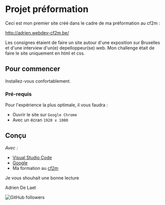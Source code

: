 # Projet préformation
Ceci est mon premier site créé dans le cadre de ma préformation au cf2m :

http://adrien.webdev-cf2m.be/

Les consignes étaient de faire un site autour d'une exposition sur Bruxelles et d'une interview d'un(e) depelloppeur(se) web.
Mon challenge était de faire le site uniquement en html et css.

## Pour commencer
Installez-vous confortablement.

### Pré-requis
Pour l'expérience la plus optimale, il vous faudra :
* Ouvrir le site sur ``Google Chrome``
* Avec un écran ``1920 x 1080``

## Conçu

_Avec :_
  - [Visual Studio Code](https://code.visualstudio.com/) 
  - [Google](https://www.google.be/)
  - Ma formation au [cf2m](https://www.cf2m.be/)
  
 Je vous shouhait une bonne lecture
 
 Adrien De Laet  
 
![GitHub followers](https://img.shields.io/github/followers/mcdibou?color=4&style=social)
